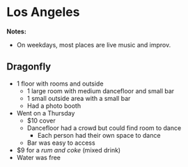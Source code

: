 # Los Angeles
**Notes:**

- On weekdays, most places are live music and improv.

## Dragonfly
- 1 floor with rooms and outside
  - 1 large room with medium dancefloor and small bar
  - 1 small outside area with a small bar
  - Had a photo booth
- Went on a Thursday
  - $10 cover
  - Dancefloor had a crowd but could find room to dance
    - Each person had their own space to dance
  - Bar was easy to access
- $9 for a *rum and coke* (mixed drink)
- Water was free
